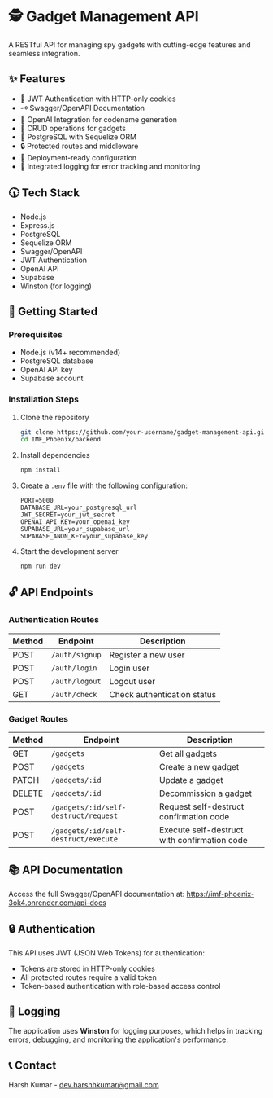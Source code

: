 # 🕵️ Gadget Management API

A RESTful API for managing spy gadgets with cutting-edge features and seamless integration.

## ✨ Features

- 🔐 JWT Authentication with HTTP-only cookies
- 🗝 Swagger/OpenAPI Documentation
- 🤖 OpenAI Integration for codename generation
- 🔄 CRUD operations for gadgets
- 𝴄 PostgreSQL with Sequelize ORM
- 🔒 Protected routes and middleware
- 🚀 Deployment-ready configuration
- 📜 Integrated logging for error tracking and monitoring

## 🕠 Tech Stack

- Node.js
- Express.js
- PostgreSQL
- Sequelize ORM
- Swagger/OpenAPI
- JWT Authentication
- OpenAI API
- Supabase
- Winston (for logging)

## 🚀 Getting Started

### Prerequisites

- Node.js (v14+ recommended)
- PostgreSQL database
- OpenAI API key
- Supabase account

### Installation Steps

1. Clone the repository
   ```bash
   git clone https://github.com/your-username/gadget-management-api.git
   cd IMF_Phoenix/backend
   ```

2. Install dependencies
   ```bash
   npm install
   ```

3. Create a `.env` file with the following configuration:
   ```
   PORT=5000
   DATABASE_URL=your_postgresql_url
   JWT_SECRET=your_jwt_secret
   OPENAI_API_KEY=your_openai_key
   SUPABASE_URL=your_supabase_url
   SUPABASE_ANON_KEY=your_supabase_key
   ```

4. Start the development server
   ```bash
   npm run dev
   ```

## 🔓 API Endpoints

### Authentication Routes

| Method | Endpoint       | Description               |
|--------|----------------|---------------------------|
| POST   | `/auth/signup` | Register a new user       |
| POST   | `/auth/login`  | Login user                |
| POST   | `/auth/logout` | Logout user               |
| GET    | `/auth/check`  | Check authentication status|

### Gadget Routes

| Method | Endpoint                 | Description                 |
|--------|--------------------------|-----------------------------| 
| GET    | `/gadgets`               | Get all gadgets             |
| POST   | `/gadgets`               | Create a new gadget         |
| PATCH  | `/gadgets/:id`           | Update a gadget             |
| DELETE | `/gadgets/:id`           | Decommission a gadget       |
| POST   | `/gadgets/:id/self-destruct/request` | Request self-destruct confirmation code |
| POST   | `/gadgets/:id/self-destruct/execute` | Execute self-destruct with confirmation code |

## 📚 API Documentation

Access the full Swagger/OpenAPI documentation at: 
https://imf-phoenix-3ok4.onrender.com/api-docs

## 🔒 Authentication

This API uses JWT (JSON Web Tokens) for authentication:
- Tokens are stored in HTTP-only cookies
- All protected routes require a valid token
- Token-based authentication with role-based access control

## 📜 Logging

The application uses **Winston** for logging purposes, which helps in tracking errors, debugging, and monitoring the application's performance.

## 📞 Contact

Harsh Kumar - dev.harshhkumar@gmail.com
```
